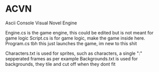 # ACVN
Ascii Console Visual Novel Engine

Engine.cs is the game engine, this could be edited but is not meant for game logic
Script.cs is for game logic, make the game inside here.
Program.cs tbh this just launches the game, im new to this shit

Characters.txt is used for sprites, such as characters, a single ":" sepperated frames as per example
Backgrounds.txt is used for backgrounds, they tile and cut off when they dont fit
